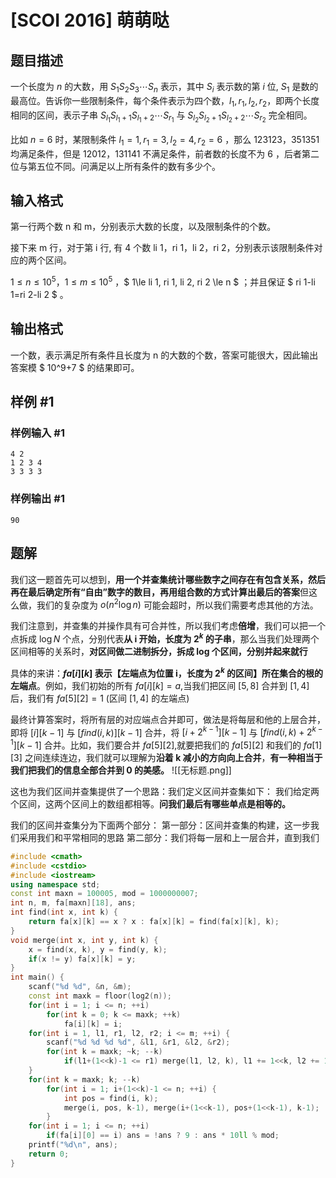 # [SCOI 2016] 萌萌哒

## 题目描述

一个长度为 $n$ 的大数，用 $S_1S_2S_3 \cdots S_n$ 表示，其中 $S_i$ 表示数的第 $i$ 位, $S_1$ 是数的最高位。告诉你一些限制条件，每个条件表示为四个数，$l_1,r_1,l_2,r_2$，即两个长度相同的区间，表示子串 $S_{l_1}S_{l_1+1}S_{l_1+2} \cdots S_{r_1}$ 与 $S_{l_2}S_{l_2+1}S_{l_2+2} \cdots S_{r_2}$ 完全相同。

比如 $n=6$ 时，某限制条件 $l_1=1,r_1=3,l_2=4,r_2=6$ ，那么 $123123$，$351351$ 均满足条件，但是 $12012$，$131141$ 不满足条件，前者数的长度不为 $6$ ，后者第二位与第五位不同。问满足以上所有条件的数有多少个。

## 输入格式

第一行两个数 n 和 m，分别表示大数的长度，以及限制条件的个数。

接下来 m 行，对于第 i 行, 有 4 个数 li 1，ri 1，li 2，ri 2，分别表示该限制条件对应的两个区间。

$1\le n\le 10^5$，$1\le m\le 10^5$ ，$ 1\le li 1, ri 1, li 2, ri 2 \le n $ ；并且保证 $ ri 1-li 1=ri 2-li 2 $ 。

## 输出格式

一个数，表示满足所有条件且长度为 n 的大数的个数，答案可能很大，因此输出答案模 $ 10^9+7 $ 的结果即可。

## 样例 #1

### 样例输入 #1

```
4 2
1 2 3 4
3 3 3 3
```

### 样例输出 #1

```
90
```


## 题解
我们这一题首先可以想到，**用一个并查集统计哪些数字之间存在有包含关系，然后再在最后确定所有“自由”数字的数目，再用组合数的方式计算出最后的答案**但这么做，我们的复杂度为 $o(n^2\log n)$ 可能会超时，所以我们需要考虑其他的方法。

我们注意到，并查集的并操作具有可合并性，所以我们考虑**倍增**，我们可以把一个点拆成 $\log N$ 个点，分别代表**从 i 开始，长度为 $2^k$ 的子串**，那么当我们处理两个区间相等的关系时，**对区间做二进制拆分，拆成 log 个区间，分别并起来就行**

具体的来讲：**$fa[i][k]$ 表示【左端点为位置 i，长度为 $2^k$ 的区间】所在集合的根的左端点**。例如，我们初始的所有 $fa[i][k]=a$,当我们把区间 $[5,8]$ 合并到 $[1,4]$ 后，我们有 $fa[5][2]=1$ (区间 $[1,4]$ 的左端点)

最终计算答案时，将所有层的对应端点合并即可，做法是将每层和他的上层合并，即将 $[i][k-1]$ 与 $[find(i,k)][k-1]$ 合并，将 $[i+2^{k-1}][k-1]$ 与 $[find(i,k)+2^{k-1}][k-1]$ 合并。比如，我们要合并 $fa[5][2]$,就要把我们的 $fa[5][2]$ 和我们的 $fa[1][3]$ 之间连续连边，我们就可以理解为**沿着 k 减小的方向向上合并**，**有一种相当于我们把我们的信息全部合并到 0 的美感。**
![[无标题.png]]

这也为我们区间并查集提供了一个思路：我们定义区间并查集如下：
我们给定两个区间，这两个区间上的数组都相等。**问我们最后有哪些单点是相等的。**

我们的区间并查集分为下面两个部分：
第一部分：区间并查集的构建，这一步我们采用我们和平常相同的思路
第二部分：我们将每一层和上一层合并，直到我们


```cpp
#include <cmath>
#include <cstdio>
#include <iostream>
using namespace std;
const int maxn = 100005, mod = 1000000007;
int n, m, fa[maxn][18], ans;
int find(int x, int k) {
	return fa[x][k] == x ? x : fa[x][k] = find(fa[x][k], k);
}
void merge(int x, int y, int k) {
	x = find(x, k), y = find(y, k);
	if(x != y) fa[x][k] = y;
}
int main() {
	scanf("%d %d", &n, &m);
	const int maxk = floor(log2(n));
	for(int i = 1; i <= n; ++i)
		for(int k = 0; k <= maxk; ++k)
			fa[i][k] = i;			
	for(int i = 1, l1, r1, l2, r2; i <= m; ++i) {
		scanf("%d %d %d %d", &l1, &r1, &l2, &r2);
		for(int k = maxk; ~k; --k)
			if(l1+(1<<k)-1 <= r1) merge(l1, l2, k), l1 += 1<<k, l2 += 1<<k;
	}	
	for(int k = maxk; k; --k)
		for(int i = 1; i+(1<<k)-1 <= n; ++i) {
			int pos = find(i, k);
			merge(i, pos, k-1), merge(i+(1<<k-1), pos+(1<<k-1), k-1);
		}
	for(int i = 1; i <= n; ++i)
		if(fa[i][0] == i) ans = !ans ? 9 : ans * 10ll % mod;
	printf("%d\n", ans);
	return 0;
}
```
